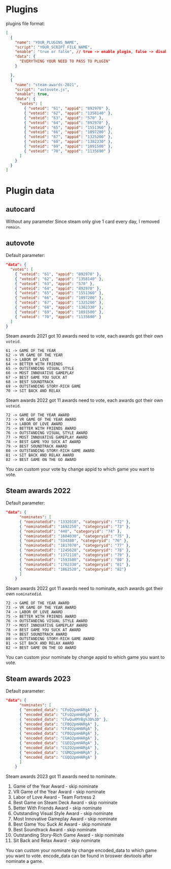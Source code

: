# Plugins

plugins file format:

```json
[
  {
    "name": "YOUR_PLUGINS_NAME",
    "script": "YOUR_SCRIPT_FILE_NAME",
    "enable": "true or false", // true -> enable plugin, false -> disable plugin
    "data": {
      "EVERYTHING YOUR NEED TO PASS TO PLUGIN"
    }

  },
  {
    "name": "steam-awards-2021",
    "script": "autovote.js",
    "enable": true,
    "data": {
      "votes": [
        { "voteid": "61", "appid": "892970" },
        { "voteid": "62", "appid": "1358140" },
        { "voteid": "63", "appid": "570" },
        { "voteid": "64", "appid": "892970" },
        { "voteid": "65", "appid": "1551360" },
        { "voteid": "66", "appid": "1097200" },
        { "voteid": "67", "appid": "1325200" },
        { "voteid": "68", "appid": "1382330" },
        { "voteid": "69", "appid": "1091500" },
        { "voteid": "70", "appid": "1135690" }
      ]
    }
  }
]
```

# Plugin data

## autocard

Without any parameter
Since steam only give 1 card every day, I removed `remain`.

## autovote

Default parameter:
```json
"data": {
  "votes": [
    { "voteid": "61", "appid": "892970" },
    { "voteid": "62", "appid": "1358140" },
    { "voteid": "63", "appid": "570" },
    { "voteid": "64", "appid": "892970" },
    { "voteid": "65", "appid": "1551360" },
    { "voteid": "66", "appid": "1097200" },
    { "voteid": "67", "appid": "1325200" },
    { "voteid": "68", "appid": "1382330" },
    { "voteid": "69", "appid": "1091500" },
    { "voteid": "70", "appid": "1135690" }
  ]
}
```

Steam awards 2021 got 10 awards need to vote, each awards got their own `voteid`.
```
61 -> GAME OF THE YEAR
62 -> VR GAME OF THE YEAR
63 -> LABOR OF LOVE
64 -> BETTER WITH FRIENDS
65 -> OUTSTANDING VISUAL STYLE
66 -> MOST INNOVATIVE GAMEPLAY
67 -> BEST GAME YOU SUCK AT
68 -> BEST SOUNDTRACK
69 -> OUTSTANDING STORY-RICH GAME
70 -> SIT BACK AND RELAX
```

Steam awards 2022 got 11 awards need to vote, each awards got their own `voteid`.
```
72 -> GAME OF THE YEAR AWARD
73 -> VR GAME OF THE YEAR AWARD
74 -> LABOR OF LOVE AWARD
75 -> BETTER WITH FRIENDS AWARD
76 -> OUTSTANDING VISUAL STYLE AWARD
77 -> MOST INNOVATIVE GAMEPLAY AWARD
78 -> BEST GAME YOU SUCK AT AWARD
79 -> BEST SOUNDTRACK AWARD
80 -> OUTSTANDING STORY-RICH GAME AWARD
81 -> SIT BACK AND RELAX AWARD
82 -> BEST GAME ON THE GO AWARD
```
You can custom your vote by change appid to which game you want to vote.

## Steam awards 2022

Default parameter:
```json
"data": {
      "nominates": [
      { "nominatedid": "1332010", "categoryid": "72" },
      { "nominatedid": "1692250", "categoryid": "73" },
      { "nominatedid": "440", "categoryid": "74" },
      { "nominatedid": "1604030", "categoryid": "75" },
      { "nominatedid": "534380", "categoryid": "76" },
      { "nominatedid": "1817070", "categoryid": "77" },
      { "nominatedid": "1245620", "categoryid": "78" },
      { "nominatedid": "1372110", "categoryid": "79" },
      { "nominatedid": "1593500", "categoryid": "80" },
      { "nominatedid": "1702330", "categoryid": "81" },
      { "nominatedid": "1862520", "categoryid": "82"}
      ]
    }
```

Steam awards 2022 got 11 awards need to nominate, each awards got their own `nominatedid`.
```
72 -> GAME OF THE YEAR AWARD
73 -> VR GAME OF THE YEAR AWARD
74 -> LABOR OF LOVE AWARD
75 -> BETTER WITH FRIENDS AWARD
76 -> OUTSTANDING VISUAL STYLE AWARD
77 -> MOST INNOVATIVE GAMEPLAY AWARD
78 -> BEST GAME YOU SUCK AT AWARD
79 -> BEST SOUNDTRACK AWARD
80 -> OUTSTANDING STORY-RICH GAME AWARD
81 -> SIT BACK AND RELAX AWARD
82 -> BEST GAME ON THE GO AWARD
```
You can custom your nominate by change appid to which game you want to vote.

## Steam awards 2023

Default parameter:
```json
"data": {
      "nominates": [
      { "encoded_data": "CFoQ2pmHARgA" }, 
      { "encoded_data": "CFsQ2pmHARgA" },
      { "encoded_data": "CFwQuAMYBg%3D%3D" },
      { "encoded_data": "CF0Q2pmHARgA" },
      { "encoded_data": "CF4Q2pmHARgA" },
      { "encoded_data": "CF8Q2pmHARgA" },
      { "encoded_data": "CGAQ2pmHARgA" },
      { "encoded_data": "CGEQ2pmHARgA" },
      { "encoded_data": "CGIQ2pmHARgA" },
      { "encoded_data": "CGMQ2pmHARgA" },
      { "encoded_data": "CGQQ2pmHARgA" }
      ]
    }
```

Steam awards 2023 got 11 awards need to nominate.

1. Game of the Year Award - skip nominate
2. VR Game of the Year Award - skip nominate
3. Labor of Love Award - Team Fortress 2
4. Best Game on Steam Deck Award - skip nominate
5. Better With Friends Award - skip nominate
6. Outstanding Visual Style Award - skip nominate
7. Most Innovative Gameplay Award - skip nominate
8. Best Game You Suck At Award - skip nominate
9. Best Soundtrack Award - skip nominate
10. Outstanding Story-Rich Game Award - skip nominate
11. Sit Back and Relax Award - skip nominate

You can custom your nominate by change encoded_data to which game you want to vote. encode_data can be found in broswer devtools after nominate a game.